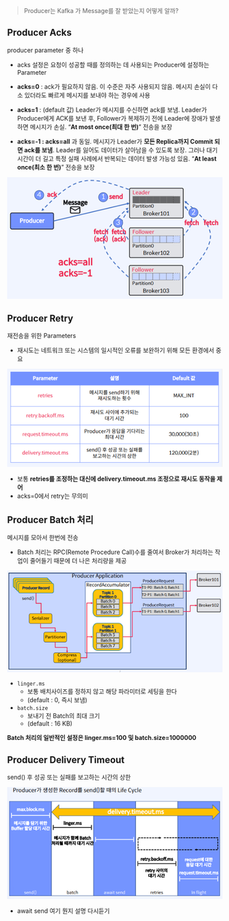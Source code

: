 > Producer는 Kafka 가 Message를 잘 받았는지 어떻게 알까?



## Producer Acks

producer parameter 중 하나 

- acks 설정은 요청이 성공할 때를 정의하는 데 사용되는 Producer에 설정하는 Parameter 
- **acks=0** : ack가 필요하지 않음. 이 수준은 자주 사용되지 않음. 메시지 손실이 다소 있더라도 빠르게 메시지를 보내야 하는 경우에 사용

- **acks=1** : (default 값) Leader가 메시지를 수신하면 ack를 보냄. Leader가 Producer에게 ACK를 보낸 후, Follower가 복제하기 전에 Leader에 장애가 발생하면 메시지가 손실. “**At  most once(최대 한 번)**” 전송을 보장 

- **acks=-1 : acks=all** 과 동일. 메시지가 Leader가 **모든 Replica까지 Commit 되면 ack를 보냄**.  Leader를 잃어도 데이터가 살아남을 수 있도록 보장. 그러나 대기 시간이 더 길고 특정 실패 사례에서 반복되는 데이터 발생 가능성 있음. “**At least once(최소 한 번)**” 전송을 보장

![image-20220421085246095](..\img\image-20220421085246095.png)

## Producer Retry

재전송을 위한 Parameters

- 재시도는 네트워크 또는 시스템의 일시적인 오류를 보완하기 위해 모든 환경에서 중요

![image-20220421085931489](..\img\image-20220421085931489.png)

- 보통  **retries를 조정하는 대신에 delivery.timeout.ms 조정으로 재시도 동작을 제어**
- acks=0에서 retry는 무의미 

## Producer Batch 처리 

메시지를 모아서 한번에 전송

- Batch 처리는 RPC(Remote Procedure Call)수를 줄여서 Broker가 처리하는 작업이 줄어들기 때문에 더 나은 처리량을 제공

![image-20220421090857379](..\img\image-20220421090857379.png)

- `linger.ms` 
  - 보통 배치사이즈를 정하지 않고 해당 파라미터로 세팅을 한다 
  - (default : 0, 즉시 보냄)
- `batch.size ` 
  - 보내기 전 Batch의 최대 크기
  - (default : 16 KB)

**Batch 처리의 일반적인 설정은 linger.ms=100 및 batch.size=1000000**



## Producer Delivery Timeout

send() 후 성공 또는 실패를 보고하는 시간의 상한 

![image-20220421091303595](..\img\image-20220421091303595.png)

- await send 여기 뭔지 설명 다시듣기 

